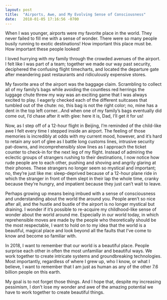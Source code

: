 ```yaml
---
layout: post
title:  "Airports, Awe, and My Evolving Sense of Consciousness"
date:   2018-01-05 17:16:56 -0700
---
```


When I was younger, airports were my favorite place in the world. They never failed to fill me with a sense of wonder. There were so many people busily running to exotic destinations! How important this place must be. How important these people looked! 

I loved hurrying with my family through the crowded avenues of the airport. I felt like I was part of a team; together we made our way past security, deciphered the confusing flight timecharts, and located the departure gate after meandering past restaurants and ridiculously expensive stores.

My favorite area of the airport was the baggage claim. Scrambling to collect all of my family’s bags while avoiding the countless red herrings the luggage chute threw my way was an exciting game that I was always excited to play. I eagerly checked each of the different suitcases that tumbled out of the chute: no, this bag is not the right color; no, mine has a dent in the top left corner…And when one of my family’s bags eventually did come out, I’d chase after it with glee: here it is, Dad, I’ll get it for us!

Now, as I step off of a 12-hour flight in Beijing, I’m reminded of the child-like awe I felt every time I stepped inside an airport. The feeling of those memories is incredibly at odds with my current mood, however, and it’s hard to retain any sort of glee as I battle long customs lines, intrusive security pat-downs, and incomprehensibly slow lines as I approach the ticket counter to check-in for the next leg of my flight. Instead of admiring the eclectic groups of strangers rushing to their destinations, I now notice how rude people are to each other, pushing and shoving and angrily glaring at their phones. These strangers no longer seem so mystical and important; no, they’re just like me: sleep-deprived because of a 12-hour plane ride in which the stranger in front of them slept in their lap the whole time, cranky because they’re hungry, and impatient because they just can’t wait to leave.

Perhaps growing up means being imbued with a sense of consciousness and understanding about the world the around you. People aren’t so nice after all, and the hustle and bustle of the airport is no longer mystical but draining. I wonder if it’s possible to re-acquire my childhood-like sense of wonder about the world around me. Especially in our world today, in which reprehensible moves are made by the people who theoretically should be the most respectable, I want to hold on to my idea that the world is a beautiful, magical place and look beyond all the faults that I’ve come to know and become so familiar with.

In 2018, I want to remember that our world is a beautiful place. People surprise each other in often the most unfamiliar and beautiful ways. We work together to create intricate systems and groundbreaking technologies. Most importantly, regardless of where I grew up, who I know, or what I believe, I want to remember that I am just as human as any of the other 7.6 billion people on this earth.

My goal is to not forget those things. And I hope that, despite my increasing pessimism, I don’t lose my wonder and awe of the amazing potential we have to work together to create beautiful things.